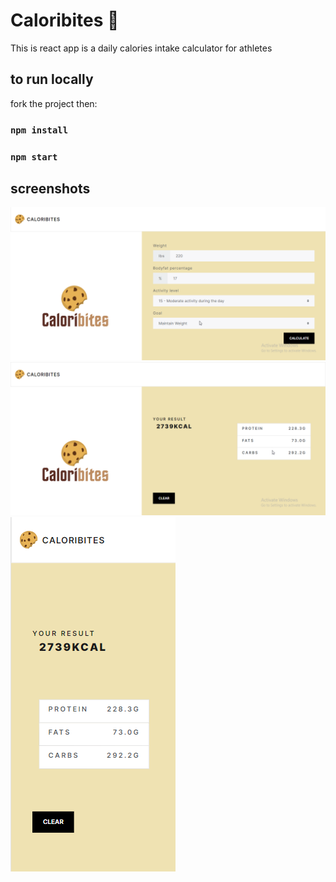 # Caloribites 🍪

This is react app is a daily calories intake calculator for athletes

## to run locally

fork the project then:

### `npm install`
### `npm start`

## screenshots

![screenshot1](./stock/screenshot1.png)
![screenshot2](./stock/screenshot2.png)
![screenshot2](./stock/screenshot3.png)

